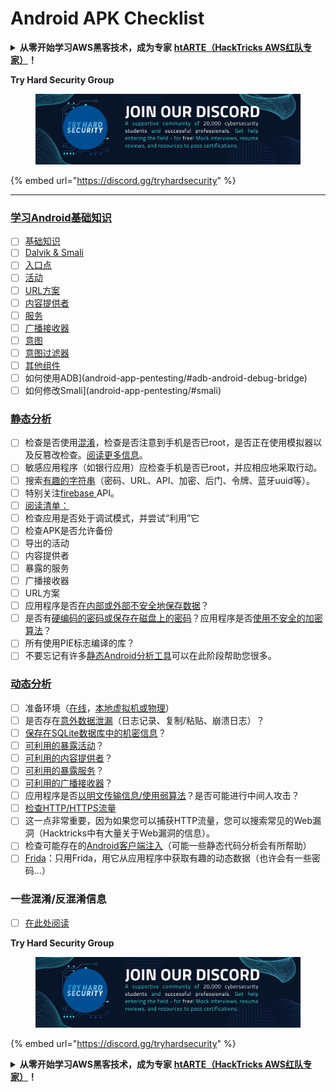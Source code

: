 # Android APK Checklist

<details>

<summary><strong>从零开始学习AWS黑客技术，成为专家</strong> <a href="https://training.hacktricks.xyz/courses/arte"><strong>htARTE（HackTricks AWS红队专家）</strong></a><strong>！</strong></summary>

* 您在**网络安全公司**工作吗？想要在HackTricks中看到您的**公司广告**？或者想要访问**PEASS的最新版本或下载HackTricks的PDF**？请查看[**订阅计划**](https://github.com/sponsors/carlospolop)！
* 发现我们的独家[NFT收藏品**PEASS Family**](https://opensea.io/collection/the-peass-family)
* 获取[**官方PEASS & HackTricks周边产品**](https://peass.creator-spring.com)
* **加入** [**💬**](https://emojipedia.org/speech-balloon/) [**Discord群**](https://discord.gg/hRep4RUj7f) 或 [**电报群**](https://t.me/peass) 或在**Twitter**上关注我 🐦[**@carlospolopm**](https://twitter.com/hacktricks_live)**。**
* 通过向[hacktricks repo](https://github.com/carlospolop/hacktricks)和[hacktricks-cloud repo](https://github.com/carlospolop/hacktricks-cloud)提交PR来分享您的黑客技巧。

</details>

**Try Hard Security Group**

<figure><img src="../.gitbook/assets/telegram-cloud-document-1-5159108904864449420.jpg" alt=""><figcaption></figcaption></figure>

{% embed url="https://discord.gg/tryhardsecurity" %}

***

### [学习Android基础知识](android-app-pentesting/#2-android-application-fundamentals)

* [ ] [基础知识](android-app-pentesting/#fundamentals-review)
* [ ] [Dalvik & Smali](android-app-pentesting/#dalvik--smali)
* [ ] [入口点](android-app-pentesting/#application-entry-points)
* [ ] [活动](android-app-pentesting/#launcher-activity)
* [ ] [URL方案](android-app-pentesting/#url-schemes)
* [ ] [内容提供者](android-app-pentesting/#services)
* [ ] [服务](android-app-pentesting/#services-1)
* [ ] [广播接收器](android-app-pentesting/#broadcast-receivers)
* [ ] [意图](android-app-pentesting/#intents)
* [ ] [意图过滤器](android-app-pentesting/#intent-filter)
* [ ] [其他组件](android-app-pentesting/#other-app-components)
* [ ] 如何使用ADB](android-app-pentesting/#adb-android-debug-bridge)
* [ ] 如何修改Smali](android-app-pentesting/#smali)

### [静态分析](android-app-pentesting/#static-analysis)

* [ ] 检查是否使用[混淆](android-checklist.md#some-obfuscation-deobfuscation-information)，检查是否注意到手机是否已root，是否正在使用模拟器以及反篡改检查。[阅读更多信息](android-app-pentesting/#other-checks)。
* [ ] 敏感应用程序（如银行应用）应检查手机是否已root，并应相应地采取行动。
* [ ] 搜索[有趣的字符串](android-app-pentesting/#looking-for-interesting-info)（密码、URL、API、加密、后门、令牌、蓝牙uuid等）。
* [ ] 特别关注[firebase ](android-app-pentesting/#firebase)API。
* [ ] [阅读清单：](android-app-pentesting/#basic-understanding-of-the-application-manifest-xml)
* [ ] 检查应用是否处于调试模式，并尝试“利用”它
* [ ] 检查APK是否允许备份
* [ ] 导出的活动
* [ ] 内容提供者
* [ ] 暴露的服务
* [ ] 广播接收器
* [ ] URL方案
* [ ] 应用程序是否[在内部或外部不安全地保存数据](android-app-pentesting/#insecure-data-storage)？
* [ ] 是否有[硬编码的密码或保存在磁盘上的密码](android-app-pentesting/#poorkeymanagementprocesses)？应用程序是否[使用不安全的加密算法](android-app-pentesting/#useofinsecureandordeprecatedalgorithms)？
* [ ] 所有使用PIE标志编译的库？
* [ ] 不要忘记有许多[静态Android分析工具](android-app-pentesting/#automatic-analysis)可以在此阶段帮助您很多。

### [动态分析](android-app-pentesting/#dynamic-analysis)

* [ ] 准备环境（[在线](android-app-pentesting/#online-dynamic-analysis)，[本地虚拟机或物理](android-app-pentesting/#local-dynamic-analysis)）
* [ ] 是否存在[意外数据泄漏](android-app-pentesting/#unintended-data-leakage)（日志记录、复制/粘贴、崩溃日志）？
* [ ] [保存在SQLite数据库中的机密信息](android-app-pentesting/#sqlite-dbs)？
* [ ] [可利用的暴露活动](android-app-pentesting/#exploiting-exported-activities-authorisation-bypass)？
* [ ] [可利用的内容提供者](android-app-pentesting/#exploiting-content-providers-accessing-and-manipulating-sensitive-information)？
* [ ] [可利用的暴露服务](android-app-pentesting/#exploiting-services)？
* [ ] [可利用的广播接收器](android-app-pentesting/#exploiting-broadcast-receivers)？
* [ ] 应用程序是否[以明文传输信息/使用弱算法](android-app-pentesting/#insufficient-transport-layer-protection)？是否可能进行中间人攻击？
* [ ] [检查HTTP/HTTPS流量](android-app-pentesting/#inspecting-http-traffic)
* [ ] 这一点非常重要，因为如果您可以捕获HTTP流量，您可以搜索常见的Web漏洞（Hacktricks中有大量关于Web漏洞的信息）。
* [ ] 检查可能存在的[Android客户端注入](android-app-pentesting/#android-client-side-injections-and-others)（可能一些静态代码分析会有所帮助）
* [ ] [Frida](android-app-pentesting/#frida)：只用Frida，用它从应用程序中获取有趣的动态数据（也许会有一些密码...）

### 一些混淆/反混淆信息

* [ ] [在此处阅读](android-app-pentesting/#obfuscating-deobfuscating-code)


**Try Hard Security Group**

<figure><img src="../.gitbook/assets/telegram-cloud-document-1-5159108904864449420.jpg" alt=""><figcaption></figcaption></figure>

{% embed url="https://discord.gg/tryhardsecurity" %}

<details>

<summary><strong>从零开始学习AWS黑客技术，成为专家</strong> <a href="https://training.hacktricks.xyz/courses/arte"><strong>htARTE（HackTricks AWS红队专家）</strong></a><strong>！</strong></summary>

* 您在**网络安全公司**工作吗？想要在HackTricks中看到您的**公司广告**？或者想要访问**PEASS的最新版本或下载HackTricks的PDF**？请查看[**订阅计划**](https://github.com/sponsors/carlospolop)！
* 发现我们的独家[NFT收藏品**PEASS Family**](https://opensea.io/collection/the-peass-family)
* 获取[**官方PEASS & HackTricks周边产品**](https://peass.creator-spring.com)
* **加入** [**💬**](https://emojipedia.org/speech-balloon/) [**Discord群**](https://discord.gg/hRep4RUj7f) 或 [**电报群**](https://t.me/peass) 或在**Twitter**上关注我 🐦[**@carlospolopm**](https://twitter.com/hacktricks_live)**。**
* 通过向[hacktricks repo](https://github.com/carlospolop/hacktricks)和[hacktricks-cloud repo](https://github.com/carlospolop/hacktricks-cloud)提交PR来分享您的黑客技巧。

</details>

